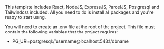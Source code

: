 This template includes React, NodeJS, ExpressJS, ParcelJS, Postgresql and Tailwindcss included.
All you need to do is install all packages and you're ready to start using.

You will need to create an .env file at the root of the project. This file must contain the following variables that the project requires:

-   PG_URI=postgresql://username@localhost:5432/dbname
